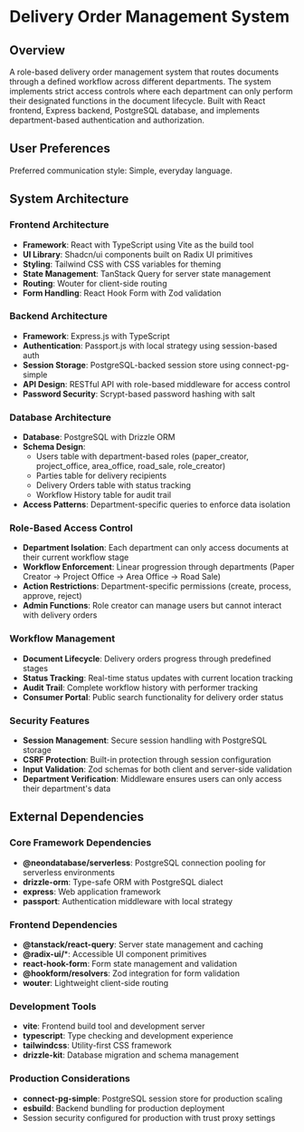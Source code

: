 # Delivery Order Management System

## Overview

A role-based delivery order management system that routes documents through a defined workflow across different departments. The system implements strict access controls where each department can only perform their designated functions in the document lifecycle. Built with React frontend, Express backend, PostgreSQL database, and implements department-based authentication and authorization.

## User Preferences

Preferred communication style: Simple, everyday language.

## System Architecture

### Frontend Architecture
- **Framework**: React with TypeScript using Vite as the build tool
- **UI Library**: Shadcn/ui components built on Radix UI primitives
- **Styling**: Tailwind CSS with CSS variables for theming
- **State Management**: TanStack Query for server state management
- **Routing**: Wouter for client-side routing
- **Form Handling**: React Hook Form with Zod validation

### Backend Architecture
- **Framework**: Express.js with TypeScript
- **Authentication**: Passport.js with local strategy using session-based auth
- **Session Storage**: PostgreSQL-backed session store using connect-pg-simple
- **API Design**: RESTful API with role-based middleware for access control
- **Password Security**: Scrypt-based password hashing with salt

### Database Architecture
- **Database**: PostgreSQL with Drizzle ORM
- **Schema Design**: 
  - Users table with department-based roles (paper_creator, project_office, area_office, road_sale, role_creator)
  - Parties table for delivery recipients
  - Delivery Orders table with status tracking
  - Workflow History table for audit trail
- **Access Patterns**: Department-specific queries to enforce data isolation

### Role-Based Access Control
- **Department Isolation**: Each department can only access documents at their current workflow stage
- **Workflow Enforcement**: Linear progression through departments (Paper Creator → Project Office → Area Office → Road Sale)
- **Action Restrictions**: Department-specific permissions (create, process, approve, reject)
- **Admin Functions**: Role creator can manage users but cannot interact with delivery orders

### Workflow Management
- **Document Lifecycle**: Delivery orders progress through predefined stages
- **Status Tracking**: Real-time status updates with current location tracking
- **Audit Trail**: Complete workflow history with performer tracking
- **Consumer Portal**: Public search functionality for delivery order status

### Security Features
- **Session Management**: Secure session handling with PostgreSQL storage
- **CSRF Protection**: Built-in protection through session configuration
- **Input Validation**: Zod schemas for both client and server-side validation
- **Department Verification**: Middleware ensures users can only access their department's data

## External Dependencies

### Core Framework Dependencies
- **@neondatabase/serverless**: PostgreSQL connection pooling for serverless environments
- **drizzle-orm**: Type-safe ORM with PostgreSQL dialect
- **express**: Web application framework
- **passport**: Authentication middleware with local strategy

### Frontend Dependencies
- **@tanstack/react-query**: Server state management and caching
- **@radix-ui/***: Accessible UI component primitives
- **react-hook-form**: Form state management and validation
- **@hookform/resolvers**: Zod integration for form validation
- **wouter**: Lightweight client-side routing

### Development Tools
- **vite**: Frontend build tool and development server
- **typescript**: Type checking and development experience
- **tailwindcss**: Utility-first CSS framework
- **drizzle-kit**: Database migration and schema management

### Production Considerations
- **connect-pg-simple**: PostgreSQL session store for production scaling
- **esbuild**: Backend bundling for production deployment
- Session security configured for production with trust proxy settings